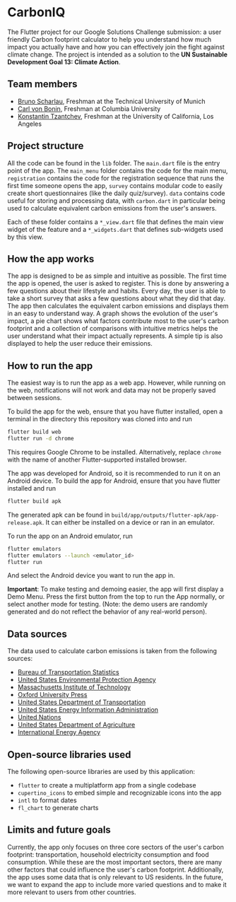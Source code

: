 # CarbonIQ

The Flutter project for our Google Solutions Challenge submission: a user friendly Carbon footprint calculator to help you understand how much impact you actually have and how you can effectively join the fight against climate change. The project is intended as a solution to the **UN Sustainable Development Goal 13: Climate Action**.

## Team members
- [Bruno Scharlau](https://github.com/BrunoScharlau), Freshman at the Technical University of Munich
- [Carl von Bonin](https://github.com/carl-vbn), Freshman at Columbia University
- [Konstantin Tzantchev](https://github.com/konstantintzt), Freshman at the University of California, Los Angeles

## Project structure

All the code can be found in the `lib` folder. The `main.dart` file is the entry point of the app.
The `main_menu` folder contains the code for the main menu, `registration` contains the code for the registration sequence that runs the first time someone opens the app, `survey` contains modular code to easily create short questionnaires (like the daily quiz/survey). `data` contains code useful for storing and processing data, with `carbon.dart` in particular being used to calculate equivalent carbon emissions from the user's answers.

Each of these folder contains a `*_view.dart` file that defines the main view widget of the feature and a `*_widgets.dart` that defines sub-widgets used by this view.

## How the app works
The app is designed to be as simple and intuitive as possible. The first time the app is opened, the user is asked to register. This is done by answering a few questions about their lifestyle and habits. Every day, the user is able to take a short survey that asks a few questions about what they did that day. The app then calculates the equivalent carbon emissions and displays them in an easy to understand way. A graph shows the evolution of the user's impact, a pie chart shows what factors contribute most to the user's carbon footprint and a collection of comparisons with intuitive metrics helps the user understand what their impact actually represents. A simple tip is also displayed to help the user reduce their emissions.

## How to run the app
The easiest way is to run the app as a web app. However, while running on the web, notifications will not work and data may not be properly saved between sessions.

To build the app for the web, ensure that you have flutter installed, open a terminal in the directory this repository was cloned into and run
```bash
flutter build web
flutter run -d chrome
```
This requires Google Chrome to be installed. Alternatively, replace `chrome` with the name of another Flutter-supported installed browser.

The app was developed for Android, so it is recommended to run it on an Android device. To build the app for Android, ensure that you have flutter installed and run
```bash
flutter build apk
```
The generated apk can be found in `build/app/outputs/flutter-apk/app-release.apk`.
It can either be installed on a device or ran in an emulator.

To run the app on an Android emulator, run
```bash
flutter emulators
flutter emulators --launch <emulator_id>
flutter run
```
And select the Android device you want to run the app in.

**Important**: To make testing and demoing easier, the app will first display a Demo Menu. Press the first button from the top to run the App normally, or select another mode for testing. (Note: the demo users are randomly generated and do not reflect the behavior of any real-world person).

## Data sources
The data used to calculate carbon emissions is taken from the following sources:
- [Bureau of Transportation Statistics](https://www.bts.gov/content/estimated-national-average-vehicle-emissions-rates-vehicle-vehicle-type-using-gasoline-and)
- [United States Environmental Protection Agency][1]
- [Massachusetts Institute of Technology](https://climate.mit.edu/ask-mit/are-electric-vehicles-definitely-better-climate-gas-powered-cars)
- [Oxford University Press](https://academic.oup.com/tse/article/1/2/164/5631920)
- [United States Department of Transportation](https://www.transit.dot.gov/sites/fta.dot.gov/files/docs/PublicTransportationsRoleInRespondingToClimateChange2010.pdf)
- [United States Energy Information Administration](https://www.eia.gov/tools/faqs/faq.php?id=74&t=11)
- [United Nations](https://www.un.org/en/actnow/ten-actions)
- [United States Department of Agriculture](https://www.usda.gov/media/blog/2015/03/17/power-one-tree-very-air-we-breathe)
- [International Energy Agency](https://www.iea.org/commentaries/the-world-s-top-1-of-emitters-produce-over-1000-times-more-co2-than-the-bottom-1)

## Open-source libraries used
The following open-source libraries are used by this application:
- `flutter` to create a multiplatform app from a single codebase
- `cupertino_icons` to embed simple and recognizable icons into the app
- `intl` to format dates
- `fl_chart` to generate charts

## Limits and future goals
Currently, the app only focuses on three core sectors of the user's carbon footprint: transportation, household electricity consumption and food consumption. While these are the most important sectors, there are many other factors that could influence the user's carbon footprint. Additionally, the app uses some data that is only relevant to US residents. In the future, we want to expand the app to include more varied questions and to make it more relevant to users from other countries.

[1]: https://nepis.epa.gov/Exe/ZyNET.exe/P100JPPH.TXT?ZyActionD=ZyDocument&Client=EPA&Index=2011+Thru+2015&Docs=&Query=&Time=&EndTime=&SearchMethod=1&TocRestrict=n&Toc=&TocEntry=&QField=&QFieldYear=&QFieldMonth=&QFieldDay=&IntQFieldOp=0&ExtQFieldOp=0&XmlQuery=&File=D%3A%5Czyfiles%5CIndex%20Data%5C11thru15%5CTxt%5C00000011%5CP100JPPH.txt&User=ANONYMOUS&Password=anonymous&SortMethod=h%7C-&MaximumDocuments=1&FuzzyDegree=0&ImageQuality=r75g8/r75g8/x150y150g16/i425&Display=hpfr&DefSeekPage=x&SearchBack=ZyActionL&Back=ZyActionS&BackDesc=Results%20page&MaximumPages=1&ZyEntry=1&SeekPage=x&ZyPURL
